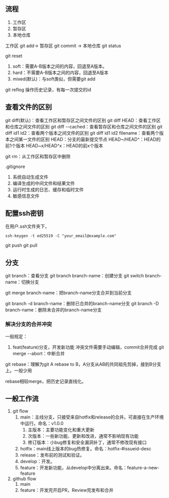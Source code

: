 ## 流程
1. 工作区
2. 暂存区
3. 本地仓库

工作区 git add-> 暂存区 git commit -> 本地仓库 git status 

git reset
1. soft：需要A-B版本之间的内容，回退至A版本。
2. hard：不需要A-B版本之间的内容，回退至A版本
3. mixed(默认)：与soft类似，但需要git add

git reflog
操作历史记录，有每一次提交的id

## 查看文件的区别
git diff(默认)：查看工作区和暂存区之间文件的区别
git diff HEAD：查看工作区和仓库之间文件的区别
git diff --cached：查看暂存区和仓库之间文件的区别
git diff id1 id2：查看两个版本之间文件的区别
git diff id1 id2 filename：查看两个版本之间某一文件的区别
HEAD：分支的最新提交节点
HEAD~/HEAD^：HEAD的前1个版本
HEAD~x/HEAD^x：HEAD的前x个版本

git rm：从工作区和暂存区中删除

.gitignore
1. 系统自动生成文件
2. 编译生成的中间文件和结果文件
3. 运行时生成的日志、缓存和临时文件
4. 敏感信息文件

## 配置ssh密钥
在用户.ssh文件夹下，
```shell
ssh-keygen -t ed25519 -C "your_email@example.com"
```

git push
git pull

## 分支
git branch：查看分支
git branch branch-name：创建分支
git switch branch-name：切换分支

git merge branch-name：把branch-name分支合并到当前分支

git branch -d branch-name：删除已合并的branch-name分支
git branch -D branch-name：删除未合并的branch-name分支

### 解决分支的合并冲突
一般规定：
1. feat(feature)分支，开发新功能
冲突文件需要手动编辑，commit合并完成
git merge --abort：中断合并

git rebase：理解为git A rebase to B，A分支从AB的共同祖先剪掉，接到B分支上。一般少用

rebase相较merge，把历史记录直线化。
## 一般工作流
1. git flow
	1. main：主线分支，只接受来自hotfix和release的合并。可直接在生产环境中运行。命名：v1.0.0
		1. 主版本：主要功能变化和重大更新
		2. 次版本：一些新功能、更新和改进，通常不影响现有功能
		3. 修订版本：小bug修复和安全漏洞补丁，通常不修改现有接口
	2. hotfix：main线上版本的bug热修复。命名：hotfix-#issueid-desc
	3. release：发布前的测试和验证。
	4. develop：开发。
	5. feature：开发新功能，从develop中分离出来。命名：feature-a-new-feature
2. github flow
	1. main
	2. feature：开发完开启PR，Review完发布和合并